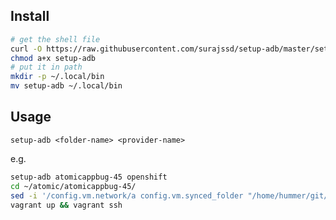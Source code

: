 ## Install

```bash
# get the shell file
curl -O https://raw.githubusercontent.com/surajssd/setup-adb/master/setup-adb
chmod a+x setup-adb
# put it in path
mkdir -p ~/.local/bin
mv setup-adb ~/.local/bin
```

## Usage

`setup-adb <folder-name> <provider-name>`

e.g.

```bash
setup-adb atomicappbug-45 openshift
cd ~/atomic/atomicappbug-45/
sed -i '/config.vm.network/a config.vm.synced_folder "/home/hummer/git/atomic", "/home/vagrant/git", type: "sshfs"' Vagrantfile 
vagrant up && vagrant ssh
```
